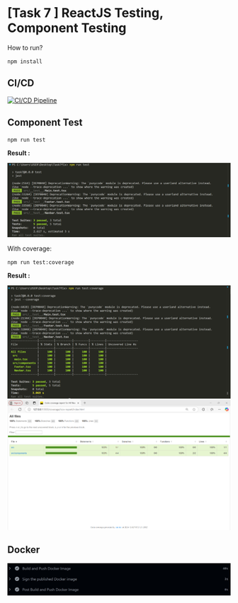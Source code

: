 # [Task 7 ] ReactJS Testing, Component Testing

How to run?
```shell
npm install
```

## CI/CD
[![CI/CD Pipeline](https://github.com/niasur/coba7/actions/workflows/main.yml/badge.svg)](https://github.com/niasur/coba7/actions/workflows/main.yml)

## Component Test
```
npm run test
```

**Result :**

![image](https://github.com/niasur/coba7/blob/main/src/assets/test.png)

With coverage:
```shell
npm run test:coverage
```

**Result :**

![image](https://github.com/niasur/coba7/blob/main/src/assets/coverage.png)
![image](https://github.com/niasur/coba7/blob/main/src/assets/report%20coverage.png)

## Docker

![image](https://github.com/niasur/coba7/blob/main/src/assets/docker%20hub.png)
